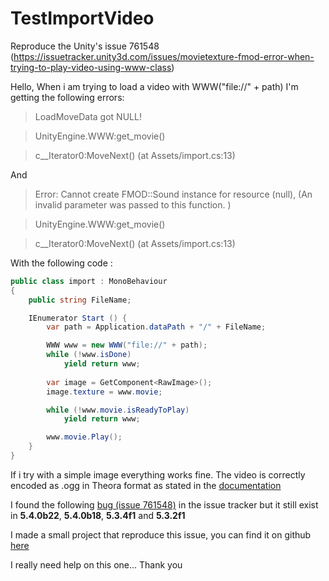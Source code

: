 # TestImportVideo
Reproduce the Unity's issue 761548 (https://issuetracker.unity3d.com/issues/movietexture-fmod-error-when-trying-to-play-video-using-www-class)

Hello,
When i am trying to load a video with WWW("file://" + path)
I'm getting the following errors:

> LoadMoveData got NULL!

> UnityEngine.WWW:get_movie()

> <Start>c__Iterator0:MoveNext() (at Assets/import.cs:13)

And 

> Error: Cannot create FMOD::Sound instance for resource (null), (An invalid parameter was passed to this function. )

> UnityEngine.WWW:get_movie()

> <Start>c__Iterator0:MoveNext() (at Assets/import.cs:13)


With the following code :

```C#
public class import : MonoBehaviour
{
    public string FileName;

    IEnumerator Start () {
        var path = Application.dataPath + "/" + FileName;

        WWW www = new WWW("file://" + path);
        while (!www.isDone)
            yield return www;
        
        var image = GetComponent<RawImage>();
        image.texture = www.movie;

        while (!www.movie.isReadyToPlay)
            yield return www;

        www.movie.Play();
    }
}
```

If i try with a simple image everything works fine.
The video is correctly encoded as .ogg in Theora format as stated in the [documentation](https://docs.unity3d.com/ScriptReference/WWW-movie.html)

I found the following [bug (issue 761548)](https://docs.unity3d.com/ScriptReference/WWW-movie.html) in the issue tracker but it still exist in **5.4.0b22**, **5.4.0b18**, **5.3.4f1** and **5.3.2f1** 


I made a small project that reproduce this issue, you can find it on github [here](https://github.com/ludo6577/TestImportVideo)

I really need help on this one...
Thank you
